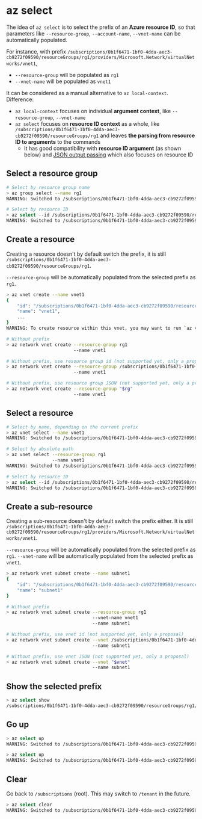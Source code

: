 # az select

The idea of `az select` is to select the prefix of an **Azure resource ID**, so that parameters like `--resource-group`, `--account-name`, `--vnet-name` can be automatically populated.

For instance, with prefix `/subscriptions/0b1f6471-1bf0-4dda-aec3-cb9272f09590/resourceGroups/rg1/providers/Microsoft.Network/virtualNetworks/vnet1`,

- `--resource-group` will be populated as `rg1` 
- `--vnet-name` will be populated as `vnet1`

It can be considered as a manual alternative to `az local-context`. Difference:

- `az local-context` focuses on individual **argument context**, like `--resource-group`, `--vnet-name`
- `az select` focuses on **resource ID context** as a whole, like `/subscriptions/0b1f6471-1bf0-4dda-aec3-cb9272f09590/resourceGroups/rg1` and leaves **the parsing from resource ID to arguments** to the commands
  - It has good compatibility with **resource ID argument** (as shown below) and [JSON output passing](pass-json.md) which also focuses on resource ID

## Select a resource group

```sh
# Select by resource group name
> az group select --name rg1
WARNING: Switched to /subscriptions/0b1f6471-1bf0-4dda-aec3-cb9272f09590/resourceGroups/rg1

# Select by resource ID
> az select --id /subscriptions/0b1f6471-1bf0-4dda-aec3-cb9272f09590/resourceGroups/rg1
WARNING: Switched to /subscriptions/0b1f6471-1bf0-4dda-aec3-cb9272f09590/resourceGroups/rg1
```

## Create a resource

Creating a resource doesn't by default switch the prefix, it is still `/subscriptions/0b1f6471-1bf0-4dda-aec3-cb9272f09590/resourceGroups/rg1`.

`--resource-group` will be automatically populated from the selected prefix as `rg1`.

```sh
> az vnet create --name vnet1
{
    "id": "/subscriptions/0b1f6471-1bf0-4dda-aec3-cb9272f09590/resourceGroups/rg1/providers/Microsoft.Network/virtualNetworks/vnet1",
    "name": "vnet1",
    ...
}
WARNING: To create resource within this vnet, you may want to run `az vnet select --name vnet1`

# Without prefix
> az network vnet create --resource-group rg1 
                         --name vnet1

# Without prefix, use resource group id (not supported yet, only a proposal)
> az network vnet create --resource-group /subscriptions/0b1f6471-1bf0-4dda-aec3-cb9272f09590/resourceGroups/rg1 
                         --name vnet1

# Without prefix, use resource group JSON (not supported yet, only a proposal)
> az network vnet create --resource-group "$rg"
                         --name vnet1
```

## Select a resource

```sh
# Select by name, depending on the current prefix
> az vnet select --name vnet1
WARNING: Switched to /subscriptions/0b1f6471-1bf0-4dda-aec3-cb9272f09590/resourceGroups/rg1/providers/Microsoft.Network/virtualNetworks/vnet1

# Select by absolute path
> az vnet select --resource-group rg1
                 --name vnet1
WARNING: Switched to /subscriptions/0b1f6471-1bf0-4dda-aec3-cb9272f09590/resourceGroups/rg1/providers/Microsoft.Network/virtualNetworks/vnet1

# Select by resource ID
> az select --id /subscriptions/0b1f6471-1bf0-4dda-aec3-cb9272f09590/resourceGroups/rg1/providers/Microsoft.Network/virtualNetworks/vnet1
WARNING: Switched to /subscriptions/0b1f6471-1bf0-4dda-aec3-cb9272f09590/resourceGroups/rg1/providers/Microsoft.Network/virtualNetworks/vnet1
```

## Create a sub-resource

Creating a sub-resource doesn't by default switch the prefix either. It is still `/subscriptions/0b1f6471-1bf0-4dda-aec3-cb9272f09590/resourceGroups/rg1/providers/Microsoft.Network/virtualNetworks/vnet1`.

`--resource-group` will be automatically populated from the selected prefix as `rg1`. `--vnet-name` will be automatically populated from the selected prefix as `vnet1`.

```sh
> az network vnet subnet create --name subnet1
{
    "id": "/subscriptions/0b1f6471-1bf0-4dda-aec3-cb9272f09590/resourceGroups/rg1/providers/Microsoft.Network/virtualNetworks/vnet1/subnets/subnet1",
    "name": "subnet1"
}

# Without prefix
> az network vnet subnet create --resource-group rg1 
                                --vnet-name vnet1 
                                --name subnet1

# Without prefix, use vnet id (not supported yet, only a proposal)
> az network vnet subnet create --vnet /subscriptions/0b1f6471-1bf0-4dda-aec3-cb9272f09590/resourceGroups/rg1/providers/Microsoft.Network/virtualNetworks/vnet1
                                --name subnet1

# Without prefix, use vnet JSON (not supported yet, only a proposal)
> az network vnet subnet create --vnet "$vnet"
                                --name subnet1
```

## Show the selected prefix

```sh
> az select show
/subscriptions/0b1f6471-1bf0-4dda-aec3-cb9272f09590/resourceGroups/rg1/providers/Microsoft.Network/virtualNetworks/vnet1
```

## Go up

```sh
> az select up
WARNING: Switched to /subscriptions/0b1f6471-1bf0-4dda-aec3-cb9272f09590/resourceGroups/rg1

> az select up
WARNING: Switched to /subscriptions/0b1f6471-1bf0-4dda-aec3-cb9272f09590
```

## Clear

Go back to `/subscriptions` (root). This may switch to `/tenant` in the future.
```sh
> az select clear
WARNING: Switched to /subscriptions/0b1f6471-1bf0-4dda-aec3-cb9272f09590
```
